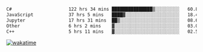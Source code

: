 <!--START_SECTION:waka-->

```txt
C#                     122 hrs 34 mins ███████████████▒░░░░░░░░░   60.80 %
JavaScript             37 hrs 5 mins   ████▓░░░░░░░░░░░░░░░░░░░░   18.40 %
Jupyter                17 hrs 31 mins  ██▒░░░░░░░░░░░░░░░░░░░░░░   08.69 %
Other                  6 hrs 2 mins    ▓░░░░░░░░░░░░░░░░░░░░░░░░   03.00 %
C++                    5 hrs 11 mins   ▓░░░░░░░░░░░░░░░░░░░░░░░░   02.57 %
```

<!--END_SECTION:waka-->
[![wakatime](https://wakatime.com/badge/user/6c2f442e-41b4-42e3-bc06-d5d8203ad1da.svg)](https://wakatime.com/@6c2f442e-41b4-42e3-bc06-d5d8203ad1da)
